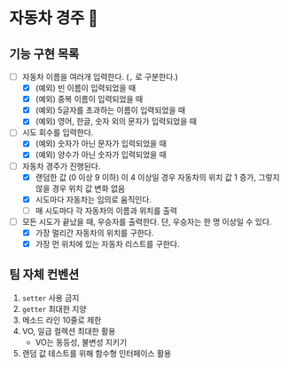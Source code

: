 # 자동차 경주 🚗

## 기능 구현 목록

- [ ] 자동차 이름을 여러개 입력한다. (`,` 로 구분한다.)
    - [X] (예외) 빈 이름이 입력되었을 때
    - [X] (예외) 중복 이름이 입력되었을 때
    - [X] (예외) 5글자를 초과하는 이름이 입력되었을 때
    - [X] (예외) 영어, 한글, 숫자 외의 문자가 입력되었을 때
- [ ] 시도 회수를 입력한다.
    - [X] (예외) 숫자가 아닌 문자가 입력되었을 때
    - [X] (예외) 양수가 아닌 숫자가 입력되었을 때
- [ ] 자동차 경주가 진행된다.
    - [X] 랜덤한 값 (0 이상 9 이하) 이 4 이상일 경우 자동차의 위치 값 1 증가, 그렇지 않을 경우 위치 값 변화 없음
    - [X] 시도마다 자동차는 임의로 움직인다.
    - [ ] 매 시도마다 각 자동차의 이름과 위치를 출력
- [ ] 모든 시도가 끝났을 때, 우승자를 출력한다. 단, 우승자는 한 명 이상일 수 있다.
    - [X] 가장 멀리간 자동차의 위치를 구한다.
    - [X] 가장 먼 위치에 있는 자동차 리스트를 구한다.

## 팀 자체 컨벤션

1. `setter` 사용 금지
2. `getter` 최대한 지양
3. 메소드 라인 10줄로 제한
4. VO, 일급 컬렉션 최대한 활용
    - VO는 동등성, 불변성 지키기
5. 랜덤 값 테스트를 위해 함수형 인터페이스 활용
